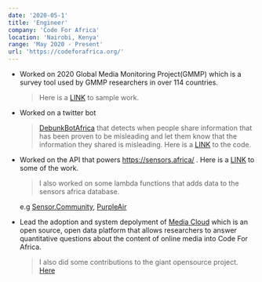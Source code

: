 ```yaml
---
date: '2020-05-1'
title: 'Engineer'
company: 'Code For Africa'
location: 'Nairobi, Kenya'
range: 'May 2020 - Present'
url: 'https://codeforafrica.org/'
---
```


- Worked on 2020 Global Media Monitoring Project(GMMP) which is a survey tool used by GMMP researchers in over 114 countries.
  > Here is a [LINK](https://github.com/CodeForAfrica/gmmp/commits?author=esirK) to sample work.
- Worked on a twitter bot
  > [DebunkBotAfrica](https://twitter.com/DebunkBotAfrica) that detects when people share information that has been proven to be misleading and let them know that the information they shared is misleading. Here is a [LINK](https://github.com/CodeForAfrica/DebunkBot/commits?author=esirK) to the code.
- Worked on the API that powers https://sensors.africa/ . Here is a [LINK](https://github.com/CodeForAfrica/sensors.AFRICA-api/commits?author=esirK) to some of the work.

  > I also worked on some lambda functions that adds data to the sensors africa database.

  e.g [Sensor.Community](https://github.com/CodeForAfrica/sensors.AFRICA-api-Data-Sensor.Community),
  [PurpleAir](https://github.com/CodeForAfrica/sensors.AFRICA-api-Data-PurpleAir)

- Lead the adoption and system depolyment of [Media Cloud](https://mediacloud.org) which is an open source, open data platform that allows researchers to answer quantitative questions about the content of online media into Code For Africa.
  > I also did some contributions to the giant opensource project. [Here](https://github.com/mediacloud/web-tools/commit/f954848bb7ab668a473df176c55e41daeb97125f)

